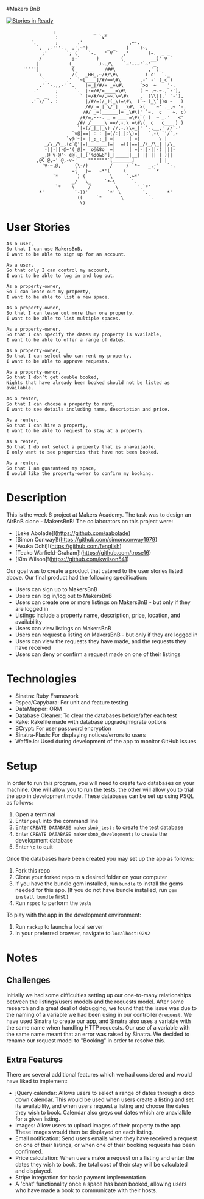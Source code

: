 #Makers BnB

[![Stories in Ready](https://badge.waffle.io/kwilson541/makersbnb.png?label=ready&title=Ready)](http://waffle.io/kwilson541/makersbnb)


```
                 :              _   _
                  :               `v'
         `.       ;       .'                 ,~-.
           `.  .-'''-.  .',~')       _ _    (    )~.
             ;'       `; (    `-.   ' V `  ,'       )~.  _ _
            /           ;-`      )        (          __)' v `
           |           (_         )~./\    `~'--~'`~' _
      '''''|            (_    __    /##\            ,' )_
            \           /(   _HH_,~/#/\#\          ( c'  `._
             `.       .'  `~[____]/#/==\#\       ,-' -' (_c )
            .' `-,,,-' `.    |=_|/#/= _=\#\      `>o  ~    '-.
          .'      ;      `.  |-=/#/=____=\#\     ( ~ ,~.~.,`-'),
           _  _   :        ` |=/#/=/,~~.\=\#\    ,' (\\||,' `-'),
         .' \/ `. :          |/#/=(/_)(_\)=\#\  (`~ (_\`|)o ~   )
                             /#/_= |_\/_|  _\#\  >(   `~' ._,~ '-.
                            /#/ _=[______]= _\#\(' `~,  c    ~. c)
                           /#/=,---. _ = ___ =\#\`( (  ~ _.'   <'
                          /#/ /_____\ ==/,-.\ =\#\(  c   c___ ) )
                          `|=(/_|_|_\) //.-.\\=_|' `-.__,' //`-'
                        `v@|==| : : |=(/:|_|:\)=|   `,-\ `'/`,-
                      `v@'~|= |_;_;_| =|     | =|       \ |
              _/\_/\_,(c`@'|=[_______]=|  =()|==|_/\_/\_| |/\_
              -||-||-@~'(_@|= _o@&8o_ =|     | =|-||-||-( |||-
             _,@`v-@'~ c@._|_['%8o&8']_|_____|__| || || | )||
           ,@C @,~' @,-v~'    """""""`[_______]         | |
             'v-~,@,`    (\-/)        /     / `*~   _.-'   `-.
                        ={   }=   ~*'(     (          `*
                 `*       ) (         \     `.~*'          
                        _/   \_     `*~\      `.
                  `*    \     /         \       `.`*'
            *'           `-))'       `*' \        `.       *'
                          ((     `*       \         `.
                           \)

```

User Stories
============
```
As a user,
So that I can use MakersBnB,
I want to be able to sign up for an account.
```
```
As a user,
So that only I can control my account,
I want to be able to log in and log out.
```
```
As a property-owner,
So I can lease out my property,
I want to be able to list a new space.
```
```
As a property-owner,
So that I can lease out more than one property,
I want to be able to list multiple spaces.
```
```
As a property-owner,
So that I can specify the dates my property is available,
I want to be able to offer a range of dates.
```
```
As a property-owner,
So that I can select who can rent my property,
I want to be able to approve requests.
```
```
As a property-owner,
So that I don’t get double booked,
Nights that have already been booked should not be listed as available.
```
```
As a renter,
So that I can choose a property to rent,
I want to see details including name, description and price.
```
```
As a renter,
So that I can hire a property,
I want to be able to request to stay at a property.
```
```
As a renter,
So that I do not select a property that is unavailable,
I only want to see properties that have not been booked.
```
```
As a renter,
So that I am guaranteed my space,
I would like the property-owner to confirm my booking.
```

Description
===========
This is the week 6 project at Makers Academy. The task was to design an AirBnB clone - MakersBnB! The collaborators on this project were:
* [Leke Abolade]!(https://github.com/aabolade)
* [Simon Conway]!(https://github.com/simonconway1979)
* [Asuka Ochi]!(https://github.com/fenglish)
* [Teako Warfield-Graham]!(https://github.com/trose16)
* [Kim Wilson]!(https://github.com/kwilson541)

Our goal was to create a product that catered to the user stories listed above. Our final product had the following specification:
* Users can sign up to MakersBnB
* Users can log in/log out to MakersBnB
* Users can create one or more listings on MakersBnB - but only if they are logged in
* Listings include a property name, description, price, location, and availability
* Users can view listings on MakersBnB
* Users can request a listing on MakersBnB - but only if they are logged in
* Users can view the requests they have made, and the requests they have received
* Users can deny or confirm a request made on one of their listings

Technologies
============
* Sinatra: Ruby Framework
* Rspec/Capybara: For unit and feature testing
* DataMapper: ORM
* Database Cleaner: To clear the databases before/after each test
* Rake: Rakefile made with database upgrade/migrate options
* BCrypt: For user password encryption
* Sinatra-Flash: For displaying notices/errors to users
* Waffle.io: Used during development of the app to monitor GitHub issues

Setup
=====
In order to run this program, you will need to create two databases on your machine. One will allow you to run the tests, the other will allow you to trial the app in development mode. These databases can be set up using PSQL as follows:
1. Open a terminal
2. Enter `psql` into the command line
3. Enter `CREATE DATABASE makersbnb_test;` to create the test database
4. Enter `CREATE DATABASE makersbnb_development;` to create the development database
5. Enter `\q` to quit

Once the databases have been created you may set up the app as follows:
1. Fork this repo
2. Clone your forked repo to a desired folder on your computer
3. If you have the bundle gem installed, run `bundle` to install the gems needed for this app. (If you do not have bundle installed, run `gem install bundle` first.)
4. Run `rspec` to perform the tests

To play with the app in the development environment:
1. Run `rackup` to launch a local server
2. In your preferred browser, navigate to `localhost:9292`

Notes
=====
Challenges
----------
Initially we had some difficulties setting up our one-to-many relationships between the listings/users models and the requests model. After some research and a great deal of debugging, we found that the issue was due to the naming of a variable we had been using in our controller `@request`. We have used Sinatra to create our app, and Sinatra also uses a variable with the same name when handling HTTP requests. Our use of a variable with the same name meant that an error was raised by Sinatra. We decided to rename our request model to "Booking" in order to resolve this.

Extra Features
--------------
There are several additional features which we had considered and would have liked to implement:
* jQuery calendar: Allows users to select a range of dates through a drop down calendar. This would be used when users create a listing and set its availability, and when users request a listing and choose the dates they wish to book. Calendar also greys out dates which are unavialble for a given listing.
* Images: Allow users to upload images of their property to the app. These images would then be displayed on each listing.
* Email notification: Send users emails when they have received a request on one of their listings, or when one of their booking requests has been confirmed.
* Price calculation: When users make a request on a listing and enter the dates they wish to book, the total cost of their stay will be calculated and displayed.
* Stripe integration for basic payment implementation
* A 'chat' functionality once a space has been booked, allowing users who have made a book to communicate with their hosts.
